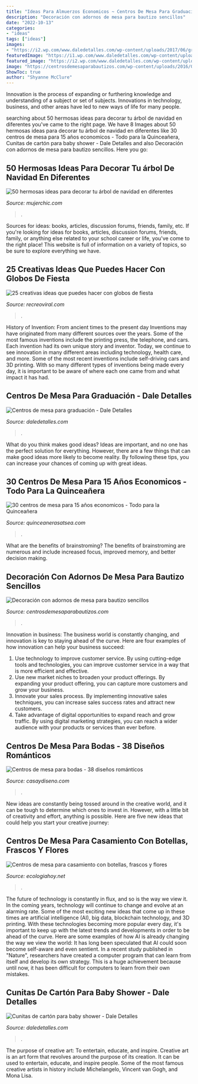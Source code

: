 ```yaml
---
title: "Ideas Para Almuerzos Economicos ~ Centros De Mesa Para Graduación"
description: "Decoración con adornos de mesa para bautizo sencillos"
date: "2022-10-13"
categories:
- "ideas"
tags: ["ideas"]
images:
- "https://i2.wp.com/www.daledetalles.com/wp-content/uploads/2017/06/graduacion-centros-de-mesa11.jpg?resize=564,564"
featuredImage: "https://i1.wp.com/www.daledetalles.com/wp-content/uploads/2017/03/cunitas-de-carton-para-baby-shower3.jpg?resize=564%2C752"
featured_image: "https://i2.wp.com/www.daledetalles.com/wp-content/uploads/2017/06/graduacion-centros-de-mesa11.jpg?resize=564,564"
image: "https://centrosdemesaparabautizos.com/wp-content/uploads/2016/08/adornos-de-mesa-para-bautizo-faciles-grande.jpg"
ShowToc: true
author: "Shyanne McClure"
---
```



Innovation is the process of expanding or furthering knowledge and understanding of a subject or set of subjects. Innovations in technology, business, and other areas have led to new ways of life for many people.

	

		
searching about 50 hermosas ideas para decorar tu árbol de navidad en diferentes you've came to the right page. We have 8 Images about 50 hermosas ideas para decorar tu árbol de navidad en diferentes like 30 centros de mesa para 15 años economicos - Todo para la Quinceañera, Cunitas de cartón para baby shower - Dale Detalles and also Decoración con adornos de mesa para bautizo sencillos. Here you go:
		
    
## 50 Hermosas Ideas Para Decorar Tu árbol De Navidad En Diferentes

<img loading=lazy src="https://mujerchic.com/wp-content/uploads/2018/10/2fafa7089bc09ee27514156ee5d1628e.jpg" onerror="this.onerror=null;this.src='https://tse3.mm.bing.net/th?id=OIP.iYHxSHC5c8FiDseKFluSBQHaOi&amp;pid=15.1';" alt="50 hermosas ideas para decorar tu árbol de navidad en diferentes">

_Source: mujerchic.com_

>. 

	

Sources for ideas: books, articles, discussion forums, friends, family, etc.
If you're looking for ideas for books, articles, discussion forums, friends, family, or anything else related to your school career or life, you've come to the right place! This website is full of information on a variety of topics, so be sure to explore everything we have.

    
## 25 Creativas Ideas Que Puedes Hacer Con Globos De Fiesta

<img loading=lazy src="https://www.recreoviral.com/wp-content/uploads/2015/10/Ideas-para-hacer-con-globos-18.jpg" onerror="this.onerror=null;this.src='https://tse2.mm.bing.net/th?id=OIP.X_RMj07_EGlVu4cQfAB7ywHaLE&amp;pid=15.1';" alt="25 creativas ideas que puedes hacer con globos de fiesta">

_Source: recreoviral.com_

>. 

	

History of Invention: From ancient times to the present day
Inventions may have originated from many different sources over the years. Some of the most famous inventions include the printing press, the telephone, and cars. Each invention had its own unique story and inventor. Today, we continue to see innovation in many different areas including technology, health care, and more. Some of the most recent inventions include self-driving cars and 3D printing. With so many different types of inventions being made every day, it is important to be aware of where each one came from and what impact it has had.

    
## Centros De Mesa Para Graduación - Dale Detalles

<img loading=lazy src="https://i2.wp.com/www.daledetalles.com/wp-content/uploads/2017/06/graduacion-centros-de-mesa11.jpg?resize=564,564" onerror="this.onerror=null;this.src='https://tse3.mm.bing.net/th?id=OIP.6Hgzfw1d5eJgbH5CS-AApgHaHa&amp;pid=15.1';" alt="Centros de mesa para graduación - Dale Detalles">

_Source: daledetalles.com_

>. 

	

What do you think makes good ideas?
Ideas are important, and no one has the perfect solution for everything. However, there are a few things that can make good ideas more likely to become reality. By following these tips, you can increase your chances of coming up with great ideas.

    
## 30 Centros De Mesa Para 15 Años Economicos - Todo Para La Quinceañera

<img loading=lazy src="http://quinceanerasatsea.com/wp-content/uploads/2016/11/centros-de-mesa-para-15-años-economicos-14-334x500.jpg" onerror="this.onerror=null;this.src='https://tse2.mm.bing.net/th?id=OIP.Or_W3zxyaa1GxnXPxzQyIQAAAA&amp;pid=15.1';" alt="30 centros de mesa para 15 años economicos - Todo para la Quinceañera">

_Source: quinceanerasatsea.com_

>. 

	

What are the benefits of brainstroming?
The benefits of brainstroming are numerous and include increased focus, improved memory, and better decision making.

    
## Decoración Con Adornos De Mesa Para Bautizo Sencillos

<img loading=lazy src="https://centrosdemesaparabautizos.com/wp-content/uploads/2016/08/adornos-de-mesa-para-bautizo-faciles-grande.jpg" onerror="this.onerror=null;this.src='https://tse3.mm.bing.net/th?id=OIP.J_DtrFQthb4ee3VXN2A7mQHaLH&amp;pid=15.1';" alt="Decoración con adornos de mesa para bautizo sencillos">

_Source: centrosdemesaparabautizos.com_

>. 

	

Innovation in business:
The business world is constantly changing, and innovation is key to staying ahead of the curve. Here are four examples of how innovation can help your business succeed: 
1. Use technology to improve customer service. By using cutting-edge tools and technologies, you can improve customer service in a way that is more efficient and effective.
2. Use new market niches to broaden your product offerings. By expanding your product offering, you can capture more customers and grow your business. 
3. Innovate your sales process. By implementing innovative sales techniques, you can increase sales success rates and attract new customers. 
4. Take advantage of digital opportunities to expand reach and grow traffic. By using digital marketing strategies, you can reach a wider audience with your products or services than ever before.

    
## Centros De Mesa Para Bodas - 38 Diseños Románticos

<img loading=lazy src="https://casaydiseno.com/wp-content/uploads/2015/10/centro.mesa-alto-boda.jpg" onerror="this.onerror=null;this.src='https://tse3.mm.bing.net/th?id=OIP.o6Y6As4HIqVuuzxigv_joAHaLI&amp;pid=15.1';" alt="Centros de mesa para bodas - 38 diseños románticos">

_Source: casaydiseno.com_

>. 

	

New ideas are constantly being tossed around in the creative world, and it can be tough to determine which ones to invest in. However, with a little bit of creativity and effort, anything is possible. Here are five new ideas that could help you start your creative journey:  

    
## Centros De Mesa Para Casamiento Con Botellas, Frascos Y Flores

<img loading=lazy src="https://ecologiahoy.net/wp-content/uploads/2016/11/ideas-centros-mesa-sencillos-baratos-flores-naturales.jpg" onerror="this.onerror=null;this.src='https://tse3.mm.bing.net/th?id=OIP.iFe1vxTfB-8gpr09-z6CCAHaLe&amp;pid=15.1';" alt="Centros de mesa para casamiento con botellas, frascos y flores">

_Source: ecologiahoy.net_

>. 

	

The future of technology is constantly in flux, and so is the way we view it.
In the coming years, technology will continue to change and evolve at an alarming rate. Some of the most exciting new ideas that come up in these times are artificial intelligence (AI), big data, blockchain technology, and 3D printing. With these technologies becoming more popular every day, it's important to keep up with the latest trends and developments in order to be ahead of the curve. Here are some examples of how AI is already changing the way we view the world: 
It has long been speculated that AI could soon become self-aware and even sentient. In a recent study published in "Nature", researchers have created a computer program that can learn from itself and develop its own strategy. This is a huge achievement because until now, it has been difficult for computers to learn from their own mistakes.

    
## Cunitas De Cartón Para Baby Shower - Dale Detalles

<img loading=lazy src="https://i1.wp.com/www.daledetalles.com/wp-content/uploads/2017/03/cunitas-de-carton-para-baby-shower3.jpg?resize=564%2C752" onerror="this.onerror=null;this.src='https://tse4.mm.bing.net/th?id=OIP.EcA4sjjGrZNaYdl6t8tUnwHaJ4&amp;pid=15.1';" alt="Cunitas de cartón para baby shower - Dale Detalles">

_Source: daledetalles.com_

>. 

	

The purpose of creative art: To entertain, educate, and inspire.
Creative art is an art form that revolves around the purpose of its creation. It can be used to entertain, educate, and inspire people. Some of the most famous creative artists in history include Michelangelo, Vincent van Gogh, and Mona Lisa.

